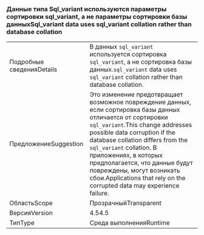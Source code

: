 ### <a name="sqlvariant-data-uses-sqlvariant-collation-rather-than-database-collation"></a><span data-ttu-id="ab0f8-101">Данные типа Sql_variant используются параметры сортировки sql_variant, а не параметры сортировки базы данных</span><span class="sxs-lookup"><span data-stu-id="ab0f8-101">Sql_variant data uses sql_variant collation rather than database collation</span></span>

|   |   |
|---|---|
|<span data-ttu-id="ab0f8-102">Подробные сведения</span><span class="sxs-lookup"><span data-stu-id="ab0f8-102">Details</span></span>|<span data-ttu-id="ab0f8-103">В данных <code>sql_variant</code> используется сортировка <code>sql_variant</code>, а не сортировка базы данных.</span><span class="sxs-lookup"><span data-stu-id="ab0f8-103"><code>sql_variant</code> data uses <code>sql_variant</code> collation rather than database collation.</span></span>|
|<span data-ttu-id="ab0f8-104">Предложение</span><span class="sxs-lookup"><span data-stu-id="ab0f8-104">Suggestion</span></span>|<span data-ttu-id="ab0f8-105">Это изменение предотвращает возможное повреждение данных, если сортировка базы данных отличается от сортировки <code>sql_variant</code>.</span><span class="sxs-lookup"><span data-stu-id="ab0f8-105">This change addresses possible data corruption if the database collation differs from the <code>sql_variant</code> collation.</span></span> <span data-ttu-id="ab0f8-106">В приложениях, в которых предполагается, что данные будут повреждены, могут возникать сбои.</span><span class="sxs-lookup"><span data-stu-id="ab0f8-106">Applications that rely on the corrupted data may experience failure.</span></span>|
|<span data-ttu-id="ab0f8-107">Область</span><span class="sxs-lookup"><span data-stu-id="ab0f8-107">Scope</span></span>|<span data-ttu-id="ab0f8-108">Прозрачный</span><span class="sxs-lookup"><span data-stu-id="ab0f8-108">Transparent</span></span>|
|<span data-ttu-id="ab0f8-109">Версия</span><span class="sxs-lookup"><span data-stu-id="ab0f8-109">Version</span></span>|<span data-ttu-id="ab0f8-110">4.5</span><span class="sxs-lookup"><span data-stu-id="ab0f8-110">4.5</span></span>|
|<span data-ttu-id="ab0f8-111">Тип</span><span class="sxs-lookup"><span data-stu-id="ab0f8-111">Type</span></span>|<span data-ttu-id="ab0f8-112">Среда выполнения</span><span class="sxs-lookup"><span data-stu-id="ab0f8-112">Runtime</span></span>|

